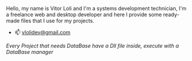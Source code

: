 Hello, my name is Vitor Loli and I'm a systems development technician, I'm a freelance web and desktop developer and here I provide some ready-made files that I use for my projects.

- 📫 vlolidev@gmail.com


*Every Project that needs DataBase have a Dll file inside, execute with a DataBase manager*
